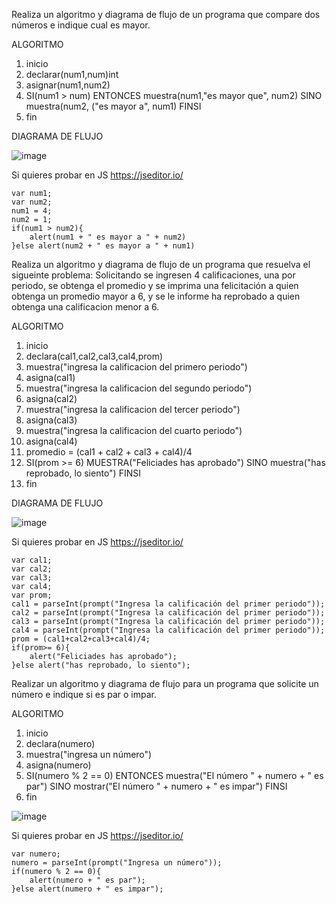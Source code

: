 Realiza un algoritmo y diagrama de flujo de un programa que compare dos números e indique cual es mayor.

ALGORITMO

1. inicio
2. declarar(num1,num)int
3. asignar(num1,num2)
4. SI(num1 > num) ENTONCES muestra(num1,"es mayor que", num2)
    SINO muestra(num2, ("es mayor a", num1)
    FINSI
5. fin

DIAGRAMA DE FLUJO

![image](https://user-images.githubusercontent.com/91554777/158940678-bea5ac98-3ed0-410d-a008-0e3c52e2b47d.png)

Si quieres probar en JS https://jseditor.io/

    var num1;
    var num2;
    num1 = 4;
    num2 = 1;
    if(num1 > num2){
        alert(num1 + " es mayor a " + num2)
    }else alert(num2 + " es mayor a " + num1)


Realiza un algoritmo y diagrama de flujo de un programa que resuelva el sigueinte problema: Solicitando se ingresen 4 calificaciones, una por periodo, se obtenga el promedio y se imprima una felicitación a quien obtenga un promedio mayor a 6, y se le informe ha reprobado a quien obtenga una calificacion menor a 6.

ALGORITMO

1. inicio
2. declara(cal1,cal2,cal3,cal4,prom)
3. muestra("ingresa la calificacion del primero periodo")
4. asigna(cal1)
5. muestra("ingresa la calificacion del segundo periodo")
6. asigna(cal2)
7. muestra("ingresa la calificacion del tercer periodo")
8. asigna(cal3)
9. muestra("ingresa la calificacion del cuarto periodo")
10. asigna(cal4)
11. promedio = (cal1 + cal2 + cal3 + cal4)/4
12. SI(prom >= 6) MUESTRA("Feliciades has aprobado")
    SINO muestra("has reprobado, lo siento")
    FINSI
13. fin

DIAGRAMA DE FLUJO

![image](https://user-images.githubusercontent.com/91554777/158942071-25c35098-55ca-4ed2-8fb9-b3fce6286b08.png)

Si quieres probar en JS https://jseditor.io/

    var cal1;
    var cal2;
    var cal3;
    var cal4;
    var prom;
    cal1 = parseInt(prompt("Ingresa la calificación del primer periodo"));
    cal2 = parseInt(prompt("Ingresa la calificación del primer periodo"));
    cal3 = parseInt(prompt("Ingresa la calificación del primer periodo"));
    cal4 = parseInt(prompt("Ingresa la calificación del primer periodo"));
    prom = (cal1+cal2+cal3+cal4)/4;
    if(prom>= 6){
        alert("Feliciades has aprobado");
    }else alert("has reprobado, lo siento");


Realizar un algoritmo y diagrama de flujo para un programa que solicite un número e indique si es par o impar.

ALGORITMO

1. inicio
2. declara(numero)
3. muestra("ingresa un número")
4. asigna(numero)
5. SI(numero % 2 == 0) ENTONCES muestra("El número " + numero + " es par")
    SINO mostrar("El número " + numero + " es impar")
    FINSI
6. fin


![image](https://user-images.githubusercontent.com/91554777/158942682-f601c312-d849-4090-a502-2c760d8ef151.png)

Si quieres probar en JS https://jseditor.io/

    var numero;
    numero = parseInt(prompt("Ingresa un número"));
    if(numero % 2 == 0){
        alert(numero + " es par");
    }else alert(numero + " es impar");

